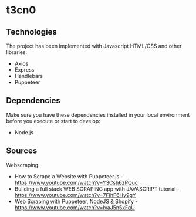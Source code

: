 # t3cn0

## Technologies
The project has been implemented with Javascript HTML/CSS and other libraries: 
 * Axios
 * Express
 * Handlebars
 * Puppeteer
 
 ## Dependencies
 Make sure you have these dependencies installed in your local environment before you execute or start to develop:
 * Node.js
 
 ## Sources
 Webscraping:
 * How to Scrape a Website with Puppeteer.js - https://www.youtube.com/watch?v=Y3Csh6zPQuc
 * Building a full stack WEB SCRAPING app with JAVASCRIPT tutorial - https://www.youtube.com/watch?v=7FjhF6Hy9gY
 * Web Scraping with Puppeteer, NodeJS & Shopify - https://www.youtube.com/watch?v=IvaJ5n5xFqU
 